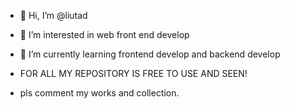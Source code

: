 - 👋 Hi, I’m @liutad
- 👀 I’m interested in web front end develop
- 🌱 I’m currently learning frontend develop and backend develop

- FOR ALL MY REPOSITORY IS FREE TO USE AND SEEN!
- pls comment my works and collection.
<!---
liutad/liutad is a ✨ special ✨ repository because its `README.md` (this file) appears on your GitHub profile.
You can click the Preview link to take a look at your changes.
--->
